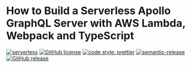 # How to Build a Serverless Apollo GraphQL Server with AWS Lambda, Webpack and TypeScript

[![serverless](http://public.serverless.com/badges/v3.svg)](https://www.serverless.com)
[![GitHub license](https://img.shields.io/badge/license-MIT-blue.svg)](https://github.com/derek-fong/demo-apollo-server-lambda/blob/master/LICENSE)
[![code style: prettier](https://img.shields.io/badge/code_style-prettier-ff69b4.svg?style=flat-square)](https://github.com/prettier/prettier)
[![semantic-release](https://img.shields.io/badge/%20%20%F0%9F%93%A6%F0%9F%9A%80-semantic--release-e10079.svg)](https://github.com/semantic-release/semantic-release)
[![GitHub release](https://img.shields.io/github/release/derek-fong/demo-apollo-server-lambda.svg?style=flat-square)](https://github.com/derek-fong/demo-apollo-server-lambda/releases)
